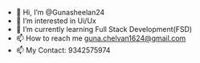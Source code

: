 - 👋 Hi, I’m @Gunasheelan24
- 👀 I’m interested in Ui/Ux
- 🌱 I’m currently learning Full Stack Development(FSD)
- 📫 How to reach me guna.chelvan1624@gmail.com
- 📫 My Contact: 9342575974

<!---
Gunasheelan24/Gunasheelan24 is a ✨ special ✨ repository because its `README.md` (this file) appears on your GitHub profile.
You can click the Preview link to take a look at your changes.
--->

